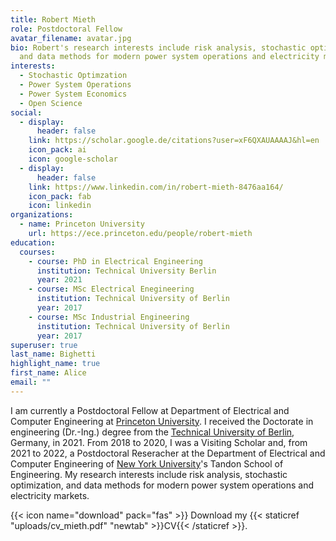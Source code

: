 ```yaml
---
title: Robert Mieth
role: Postdoctoral Fellow
avatar_filename: avatar.jpg
bio: Robert's research interests include risk analysis, stochastic optimization,
  and data methods for modern power system operations and electricity markets.
interests: 
  - Stochastic Optimzation
  - Power System Operations
  - Power System Economics
  - Open Science 
social:
  - display:
      header: false
    link: https://scholar.google.de/citations?user=xF6QXAUAAAAJ&hl=en
    icon_pack: ai
    icon: google-scholar
  - display:
      header: false
    link: https://www.linkedin.com/in/robert-mieth-8476aa164/
    icon_pack: fab
    icon: linkedin
organizations:
  - name: Princeton University
    url: https://ece.princeton.edu/people/robert-mieth
education:
  courses:
    - course: PhD in Electrical Engineering
      institution: Technical University Berlin
      year: 2021
    - course: MSc Electrical Enegineering
      institution: Technical University of Berlin
      year: 2017
    - course: MSc Industrial Engineering
      institution: Technical University of Berlin
      year: 2017
superuser: true
last_name: Bighetti
highlight_name: true
first_name: Alice
email: ""
---
```


I am currently a Postdoctoral Fellow at Department of Electrical and Computer Engineering at [Princeton University](https://ece.princeton.edu/people/robert-mieth). I received the Doctorate in engineering (Dr.-Ing.) degree from the [Technical University of Berlin](https://www.control.tu-berlin.de/Welcome), Germany, in 2021. From 2018 to 2020, I was a Visiting Scholar and, from 2021 to 2022, a Postdoctoral Reseracher at the Department of Electrical and Computer Engineering of [New York University](https://engineering.nyu.edu/)'s Tandon School of Engineering. My research interests include risk analysis, stochastic optimization, and data methods for modern power system operations and electricity markets.

{{< icon name="download" pack="fas" >}} Download my {{< staticref "uploads/cv_mieth.pdf" "newtab" >}}CV{{< /staticref >}}.
